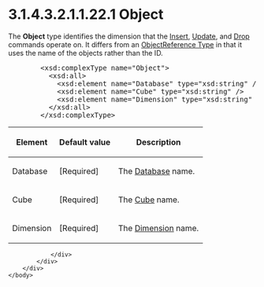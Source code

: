 <html dir="LTR" xmlns:mshelp="http://msdn.microsoft.com/mshelp" xmlns:ddue="http://ddue.schemas.microsoft.com/authoring/2003/5" xmlns:xlink="http://www.w3.org/1999/xlink" xmlns:tool="http://www.microsoft.com/tooltip">
    <head>
        <meta http-equiv="Content-Type" content="text/html; CHARSET=utf-8"></meta>
        <meta name="save" content="history"></meta>
        <title>3.1.4.3.2.1.1.22.1 Object</title>
        <xml>
            <mshelp:toctitle title="3.1.4.3.2.1.1.22.1 Object"></mshelp:toctitle>
            <mshelp:rltitle title="[MS-SSAS]: Object"></mshelp:rltitle>
            <mshelp:keyword index="A" term="89407440-f6e2-4629-ba83-1b1506700ea7"></mshelp:keyword>
            <mshelp:attr name="DCSext.ContentType" value="open specification"></mshelp:attr>
            <mshelp:attr name="AssetID" value="89407440-f6e2-4629-ba83-1b1506700ea7"></mshelp:attr>
            <mshelp:attr name="TopicType" value="kbRef"></mshelp:attr>
            <mshelp:attr name="DCSext.Title" value="[MS-SSAS]: Object" />
        </xml>
    </head>
    <body>
        <div id="header">
            <h1 class="heading">3.1.4.3.2.1.1.22.1 Object</h1>
        </div>
        <div id="mainSection">
            <div id="mainBody">
                <div id="allHistory" class="saveHistory"></div>
                <div id="sectionSection0" class="section" name="collapseableSection">
                    

<p>The <b>Object</b> type identifies the dimension that the <a href="beecd871-b686-4cb7-ac80-850f220b70d8.html">Insert</a>, <a href="376cac0f-8f69-4098-a906-7108a0770b9e.html">Update</a>, and <a href="977524df-ade2-421e-bb5f-e1fae52b2c92.html">Drop</a> commands operate on.
It differs from an <a href="26834101-a86b-4365-8e58-d6e4a6ad377d.html">ObjectReference
Type</a> in that it uses the name of the objects rather than the ID.</p>

<dl>
<dd>
<div><pre>   &lt;xsd:complexType name=&quot;Object&quot;&gt;
     &lt;xsd:all&gt;
       &lt;xsd:element name=&quot;Database&quot; type=&quot;xsd:string&quot; /&gt;
       &lt;xsd:element name=&quot;Cube&quot; type=&quot;xsd:string&quot; /&gt;
       &lt;xsd:element name=&quot;Dimension&quot; type=&quot;xsd:string&quot; /&gt;
     &lt;/xsd:all&gt;
   &lt;/xsd:complexType&gt;
</pre></div>
</dd></dl>

<table>
 <thead>
  <tr>
   <th>
   <p>Element</p>
   </th>
   <th>
   <p>Default value</p>
   </th>
   <th>
   <p>Description</p>
   </th>
  </tr>
 </thead>
 <tr>
  <td>
  <p>Database</p>
  </td>
  <td>
  <p>[Required]</p>
  </td>
  <td>
  <p>The <a href="f0a45420-af97-44e1-8744-1621e69c0bf2.html">Database</a>
  name.</p>
  </td>
 </tr>
 <tr>
  <td>
  <p>Cube</p>
  </td>
  <td>
  <p>[Required]</p>
  </td>
  <td>
  <p>The <a href="d40a289e-e3a8-488b-b0ce-bd388acf1807.html">Cube</a>
  name.</p>
  </td>
 </tr>
 <tr>
  <td>
  <p>Dimension</p>
  </td>
  <td>
  <p>[Required]</p>
  </td>
  <td>
  <p>The <a href="ed122253-df54-42a8-8905-0faa6e696b8b.html">Dimension</a>
  name.</p>
  </td>
 </tr>
</table>

<p> </p>


                </div>
            </div>
        </div>
    </body>
</html>